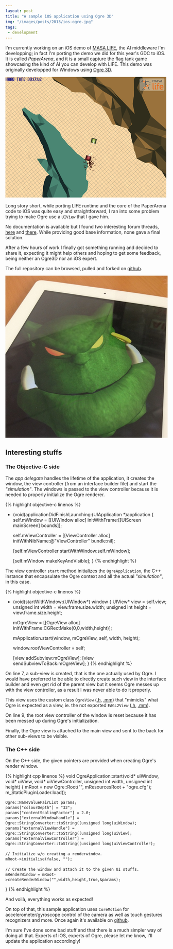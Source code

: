 ```yaml
---
layout: post
title: "A sample iOS application using Ogre 3D"
img: "/images/posts/2013/ios-ogre.jpg"
tags:
 - development
---
```


I'm currently working on an iOS demo of [MASA LIFE](http://www.masalife.net), the AI middleware I'm developping; in fact I'm porting the demo we did for this year's GDC to iOS. It is called *PaperArena*, and it is a small capture the flag tank game showcasing the kind of AI you can develop with LIFE. This demo was originally developped for Windows using [Ogre 3D](http://www.ogre3d.org/).

![Paperarena](/images/posts/2013/paperarena.png)

Long story short, while porting LIFE runtime and the core of the PaperArena code to iOS was quite easy and straightforward, I ran into some problem trying to make Ogre use a `UIView` that I gave him. 

No documentation is available but I found two interesting forum threads, [here](http://www.ogre3d.org/forums/viewtopic.php?f=2&t=71508&hilit=externalviewhandle&sid=0c0d92ddd87f3f25af2ad8181a530e4f) and [there](http://www.ogre3d.org/forums/viewtopic.php?f=21&t=71904&hilit=externalviewhandle&sid=b148dd48905674e5895284aa903a0c1b). While providing good base information, none gave a final solution.

After a few hours of work I finally got something running and decided to share it, expecting it might help others and hoping to get some feedback, being neither an Ogre3D nor an iOS expert.

The full repository can be browsed, pulled and forked on [github](https://github.com/cloderic/ios-ogre).

![The sample](/images/posts/2013/ios-ogre.jpg)

## Interesting stuffs ##

### The Objective-C side ###

The *app delegate* handles the lifetime of the application, it creates the window, the view controller (from an interface builder file) and start the *"simulation"*. The windows is passed to the view controller because it is needed to properly initialize the Ogre renderer.

{% highlight objective-c linenos %}
- (void)applicationDidFinishLaunching:(UIApplication *)application
{
    self.mWindow = [[UIWindow alloc] initWithFrame:[[UIScreen mainScreen] bounds]];
    
    self.mViewController = [[ViewController alloc] initWithNibName:@"ViewController" bundle:nil];
    
    [self.mViewController startWithWindow:self.mWindow];
    
    [self.mWindow makeKeyAndVisible];
}
{% endhighlight %}

The view controller `start` method initializes the `OgreApplication`, the C++ instance that encapsulate the Ogre context and all the actual *"simulation"*, in this case. 

{% highlight objective-c linenos %}
- (void)startWithWindow:(UIWindow*) window
{
    UIView* view = self.view;
    unsigned int width  = view.frame.size.width;
    unsigned int height = view.frame.size.height;
    
    mOgreView = [[OgreView alloc] initWithFrame:CGRectMake(0,0,width,height)];
    
    mApplication.start(window, mOgreView, self, width, height);
    
    window.rootViewController = self;
    
    [view addSubview:mOgreView];
    [view sendSubviewToBack:mOgreView];
}
{% endhighlight %}

On line 7, a sub-view is created, that is the one actually used by Ogre. I would have preferred to be able to directly create such view in the interface builder and even get rid of the parent view but it seems Ogre messes up with the view controller, as a result I was never able to do it properly.

This view uses the custom class `OgreView` ([.h](https://github.com/cloderic/ios-ogre/blob/ff401891fcdc4e4ffd7e071cddce71d35fd9e067/OgreView.h), [.mm](https://github.com/cloderic/ios-ogre/blob/ff401891fcdc4e4ffd7e071cddce71d35fd9e067/OgreView.mm)) that "mimicks" what Ogre is expected as a view, ie. the not exported `EAGL2View` ([.h](https://bitbucket.org/sinbad/ogre/src/baa48feb22e9f35088b521d336678847a9a71504/RenderSystems/GLES2/include/EAGL/OgreEAGL2View.h?at=v1-8), [.mm](https://bitbucket.org/sinbad/ogre/src/baa48feb22e9f35088b521d336678847a9a71504/RenderSystems/GLES2/src/EAGL/OgreEAGL2View.mm?at=v1-8)).

On line 9, the root view controller of the window is reset because it has been messed up during Ogre's initialization. 

Finally, the Ogre view is attached to the main view and sent to the back for other sub-views to be visible.

### The C++ side ###

On the C++ side, the given pointers are provided when creating Ogre's render window.

{% highlight cpp linenos %}
void OgreApplication::start(void* uiWindow, void* uiView, void* uiViewController, unsigned int width, unsigned int height)
{
    mRoot = new Ogre::Root("", mResourcesRoot + "ogre.cfg");
    m_StaticPluginLoader.load();
    
    Ogre::NameValuePairList params;
    params["colourDepth"] = "32";
    params["contentScalingFactor"] = 2.0;
    params["externalWindowHandle"] = Ogre::StringConverter::toString((unsigned long)uiWindow);
    params["externalViewHandle"] = Ogre::StringConverter::toString((unsigned long)uiView);
    params["externalViewController"] = Ogre::StringConverter::toString((unsigned long)uiViewController);
    
    // Initialize w/o creating a renderwindow.
    mRoot->initialise(false, "");
    
    // Create the window and attach it to the given UI stuffs.
    mRenderWindow = mRoot->createRenderWindow("",width,height,true,&params);
}
{% endhighlight %}

And voilà, everything works as expected! 

On top of that, this sample application uses `CoreMotion` for accelerometer/gyroscope control of the camera as well as touch gestures recognizers and more. Once again it's available on [github](https://github.com/cloderic/ios-ogre).

I'm sure I've done some bad stuff and that there is a much simpler way of doing all that. Experts of iOS, experts of Ogre, please let me know, I'll update the application accordingly!


